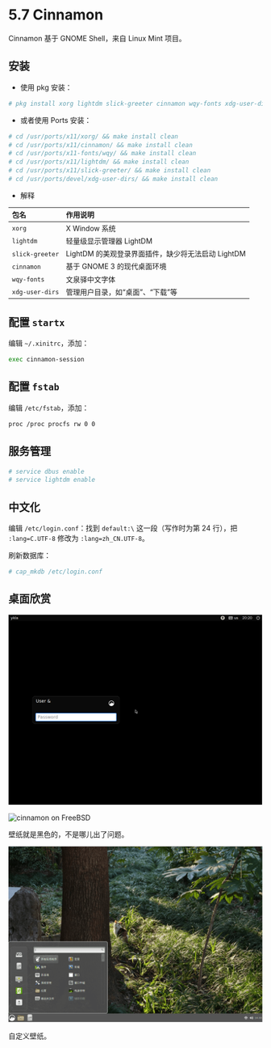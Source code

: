 # 5.7 Cinnamon

Cinnamon 基于 GNOME Shell，来自 Linux Mint 项目。

## 安装

- 使用 pkg 安装：

```sh
# pkg install xorg lightdm slick-greeter cinnamon wqy-fonts xdg-user-dirs
```

- 或者使用 Ports 安装：

```sh
# cd /usr/ports/x11/xorg/ && make install clean
# cd /usr/ports/x11/cinnamon/ && make install clean 
# cd /usr/ports/x11-fonts/wqy/ && make install clean 
# cd /usr/ports/x11/lightdm/ && make install clean 
# cd /usr/ports/x11/slick-greeter/ && make install clean 
# cd /usr/ports/devel/xdg-user-dirs/ && make install clean 
```

- 解释

| 包名               | 作用说明                   |
|:--------------------|:----------------------------------|
| `xorg`             |  X Window 系统 |
| `lightdm`          | 轻量级显示管理器 LightDM|
| `slick-greeter`    | LightDM 的美观登录界面插件，缺少将无法启动 LightDM|
| `cinnamon`         | 基于 GNOME 3 的现代桌面环境|
| `wqy-fonts`        | 文泉驿中文字体 |
| `xdg-user-dirs`    | 管理用户目录，如“桌面”、“下载”等  |

## 配置 `startx`

编辑 `~/.xinitrc`，添加：

```sh
exec cinnamon-session
```

## 配置 `fstab`

编辑 `/etc/fstab`，添加：

```sh
proc /proc procfs rw 0 0
```

## 服务管理

```sh
# service dbus enable 
# service lightdm enable
```

## 中文化

编辑 `/etc/login.conf`：找到 `default:\` 这一段（写作时为第 24 行），把 `:lang=C.UTF-8` 修改为 `:lang=zh_CN.UTF-8`。

刷新数据库：

```sh
# cap_mkdb /etc/login.conf
```

## 桌面欣赏

![cinnamon on FreeBSD](../.gitbook/assets/cinnamon1.png)

![cinnamon on FreeBSD](../.gitbook/assets/cinnamon2.png)

壁纸就是黑色的，不是哪儿出了问题。

![cinnamon on FreeBSD](../.gitbook/assets/cinnamon3.png)

自定义壁纸。
